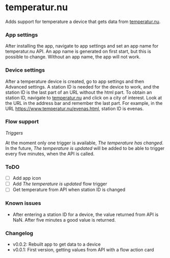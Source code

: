 # temperatur.nu
Adds support for temperature a device that gets data from [temperatur.nu](http://www.temperatur.nu).

### App settings
After installing the app, navigate to app settings and set an app name for temperatur.nu API. An app name is generated on first start, but this is possible to change. Without an app name, the app will not work.

### Device settings
After a temperature device is created, go to app settings and then Advanced settings. A station ID is needed for the device to work, and the station ID is the last part of an URL without the html part. To obtain an station ID, navigate to [temperatur.nu](http://www.temperatur.nu) and click on a city of interest. Look at the URL in the address bar and remember the last part. For example, in the URL https://www.temperatur.nu/evenas.html, station ID is evenas.

### Flow support
*Triggers*

At the moment only one trigger is available, *The temperature has changed*. In the future, *The temperature is updated* will be added to be able to trigger every five minutes, when the API is called.

### ToDO
- [ ] Add app icon
- [ ] Add *The temperature is updated* flow trigger
- [ ] Get temperature from API when station ID is changed

### Known issues
- After entering a station ID for a device, the value returned from API is NaN. After five minutes a good value is returned.

### Changelog
- v0.0.2: Rebuilt app to get data to a device
- v0.0.1: First version, getting values from API with a flow action card
